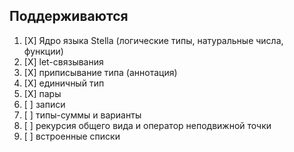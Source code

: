 ## Поддерживаются

1. [X] Ядро языка Stella (логические типы, натуральные числа, функции)
2. [X] let-связывания
3. [X] приписывание типа (аннотация)
4. [X] единичный тип
5. [X] пары 
6. [ ] записи
7. [ ] типы-суммы и варианты
8. [ ] рекурсия общего вида и оператор неподвижной точки
9. [ ] встроенные списки
